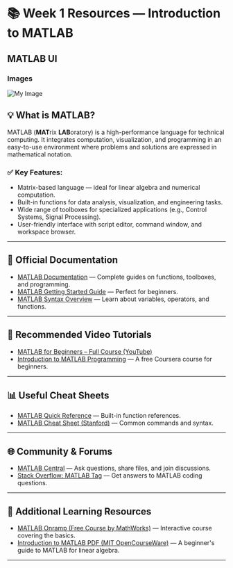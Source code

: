 # 📚 Week 1 Resources — Introduction to MATLAB

## MATLAB UI

### Images

![My Image](https://res.cloudinary.com/diekemzs9/image/upload/v1740474407/Matlabscreen_kbhmyj.png)

## 💡 **What is MATLAB?**

MATLAB (**MAT**rix **LAB**oratory) is a high-performance language for technical computing. It integrates computation, visualization, and programming in an easy-to-use environment where problems and solutions are expressed in mathematical notation.

### ✅ **Key Features:**

- Matrix-based language — ideal for linear algebra and numerical computation.
- Built-in functions for data analysis, visualization, and engineering tasks.
- Wide range of toolboxes for specialized applications (e.g., Control Systems, Signal Processing).
- User-friendly interface with script editor, command window, and workspace browser.

---

## 📖 **Official Documentation**

- [MATLAB Documentation](https://www.mathworks.com/help/matlab/) — Complete guides on functions, toolboxes, and programming.
- [MATLAB Getting Started Guide](https://www.mathworks.com/help/matlab/getting-started-with-matlab.html) — Perfect for beginners.
- [MATLAB Syntax Overview](https://www.mathworks.com/help/matlab/matlab_prog/basic-syntax.html) — Learn about variables, operators, and functions.

---

## 🎥 **Recommended Video Tutorials**

- [MATLAB for Beginners – Full Course (YouTube)](https://www.youtube.com/watch?v=Og847HVwRSI)
- [Introduction to MATLAB Programming](https://www.coursera.org/learn/matlab) — A free Coursera course for beginners.

---

## 📊 **Useful Cheat Sheets**

- [MATLAB Quick Reference](https://www.mathworks.com/help/matlab/ref/matlab.html) — Built-in function references.
- [MATLAB Cheat Sheet (Stanford)](https://web.stanford.edu/class/engr108/cheatsheet.pdf) — Common commands and syntax.

---

## 🌐 **Community & Forums**

- [MATLAB Central](https://www.mathworks.com/matlabcentral) — Ask questions, share files, and join discussions.
- [Stack Overflow: MATLAB Tag](https://stackoverflow.com/questions/tagged/matlab) — Get answers to MATLAB coding questions.

---

## 📁 **Additional Learning Resources**

- [MATLAB Onramp (Free Course by MathWorks)](https://matlabacademy.mathworks.com/details/matlab-onramp/gettingstarted) — Interactive course covering the basics.
- [Introduction to MATLAB PDF (MIT OpenCourseWare)](https://ocw.mit.edu/courses/mathematics/18-06-linear-algebra-spring-2010/tools/MIT18_06S10_MATLAB.pdf) — A beginner's guide to MATLAB for linear algebra.

---
